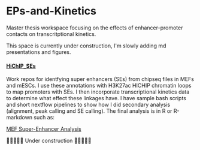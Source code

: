 # EPs-and-Kinetics
Master thesis workspace focusing on the effects of enhancer-promoter contacts on transcritptional kinetics.


This space is currently under construction, I'm slowly adding md presentations and figures. 

#### [HiChIP_SEs](https://github.com/Benjamin-R-Clark/EPs-and-Kinetics/tree/main/HiChIP_SEs)
  Work repos for identfying super enhancers (SEs) from chipseq files in MEFs and mESCs. I use these annotations with H3K27ac HICHIP chromatin loops to map promoters with SEs. I then incorporate transcriptional kinetics data to determine what effect these linkages have. I have sample bash scripts and short nextflow pipelines to show how I did secondary analysis (alignment, peak calling and SE calling). The final analysis is in R or R-markdown such as:

  [MEF Super-Enhancer Analysis](https://github.com/Benjamin-R-Clark/EPs-and-Kinetics/blob/main/HiChIP_SEs/MEF/mef_se.md)


🚧🚧🚧🚧🚧 Under construction 🚧🚧🚧🚧🚧
